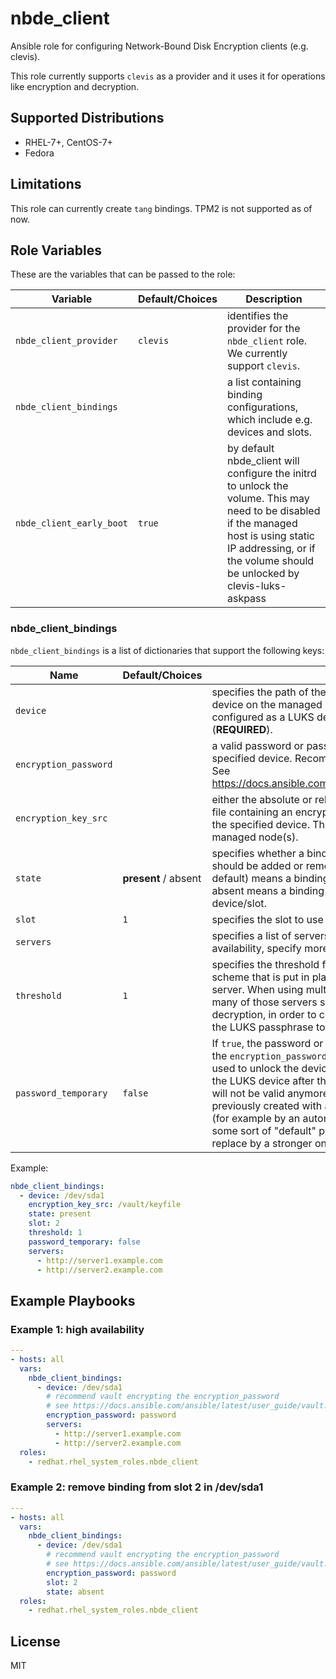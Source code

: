 # nbde_client


Ansible role for configuring Network-Bound Disk Encryption clients (e.g. clevis).

This role currently supports `clevis` as a provider and it uses it for operations like encryption
and decryption.

## Supported Distributions

* RHEL-7+, CentOS-7+
* Fedora

## Limitations

This role can currently create `tang` bindings. TPM2 is not supported as of now.

## Role Variables

These are the variables that can be passed to the role:

| **Variable** | **Default/Choices** | **Description** |
|----------|-------------|------|
| `nbde_client_provider` | `clevis`| identifies the provider for the `nbde_client` role. We currently support `clevis`.|
| `nbde_client_bindings` | | a list containing binding configurations, which include e.g. devices and slots. |
| `nbde_client_early_boot` | `true` | by default nbde_client will configure the initrd to unlock the volume. This may need to be disabled if the managed host is using static IP addressing, or if the volume should be unlocked by clevis-luks-askpass |

### nbde_client_bindings

`nbde_client_bindings` is a list of dictionaries that support the following keys:

| **Name** | **Default/Choices** | **Description** |
|----------|-------------|------|
| `device` | | specifies the path of the backing device of an encrypted device on the managed host. This device must be already configured as a LUKS device before using the role (**REQUIRED**). |
| `encryption_password` | | a valid password or passphrase for opening/unlocking the specified device. Recommend vault encrypting the value. See <https://docs.ansible.com/ansible/latest/user_guide/vault.html> |
| `encryption_key_src` | | either the absolute or relative path, on the control node, of a file containing an encryption key valid for opening/unlocking the specified device.  The role will copy this file to the managed node(s). |
| `state` | **present** / absent | specifies whether a binding with the configuration described should be added or removed. Setting state to present (the default) means a binding will be added; setting state to absent means a binding will be removed from the device/slot. |
| `slot` | `1` | specifies the slot to use for the binding. |
| `servers` | |  specifies a list of servers to bind to. To enable high availability, specify more than one server here. |
| `threshold` | `1` | specifies the threshold for the Shamir Secret Sharing (SSS) scheme that is put in place when using more than one server. When using multiple servers, threshold indicates how many of those servers should succeed, in terms of decryption, in order to complete the process of recovering the LUKS passphrase to open the device. |
| `password_temporary` | `false` | If `true`, the password or passphrase that was provided via the `encryption_password` or `encryption_key` arguments will be used to unlock the device and then it will be removed from the LUKS device after the binding operation completes, i.e. it will not be valid anymore. To be used if device has been previously created with a sample password or passphrase (for example by an automated install like kickstart that set up some sort of "default" password), which the role should replace by a stronger one. |

Example:

```yaml
nbde_client_bindings:
  - device: /dev/sda1
    encryption_key_src: /vault/keyfile
    state: present
    slot: 2
    threshold: 1
    password_temporary: false
    servers:
      - http://server1.example.com
      - http://server2.example.com
```

## Example Playbooks

### Example 1: high availability

```yaml
---
- hosts: all
  vars:
    nbde_client_bindings:
      - device: /dev/sda1
        # recommend vault encrypting the encryption_password
        # see https://docs.ansible.com/ansible/latest/user_guide/vault.html
        encryption_password: password
        servers:
          - http://server1.example.com
          - http://server2.example.com
  roles:
    - redhat.rhel_system_roles.nbde_client
```

### Example 2: remove binding from slot 2 in /dev/sda1

```yaml
---
- hosts: all
  vars:
    nbde_client_bindings:
      - device: /dev/sda1
        # recommend vault encrypting the encryption_password
        # see https://docs.ansible.com/ansible/latest/user_guide/vault.html
        encryption_password: password
        slot: 2
        state: absent
  roles:
    - redhat.rhel_system_roles.nbde_client
```

## License

MIT
